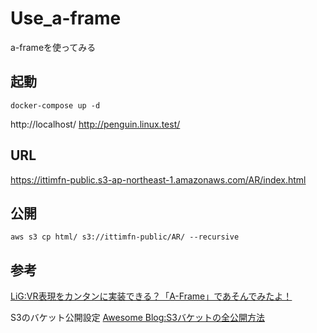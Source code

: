 # Use_a-frame
a-frameを使ってみる

## 起動

```
docker-compose up -d
```

http://localhost/
http://penguin.linux.test/

## URL

https://ittimfn-public.s3-ap-northeast-1.amazonaws.com/AR/index.html

## 公開

```
aws s3 cp html/ s3://ittimfn-public/AR/ --recursive
```

## 参考

[LiG:VR表現をカンタンに実装できる？「A-Frame」であそんでみたよ！](https://liginc.co.jp/433398)

S3のバケット公開設定
[Awesome Blog:S3バケットの全公開方法](https://awesome-linus.com/2020/02/04/s3-bucket-public-access/)